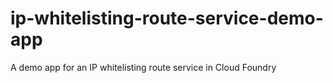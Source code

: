 # ip-whitelisting-route-service-demo-app
A demo app for an IP whitelisting route service in Cloud Foundry
